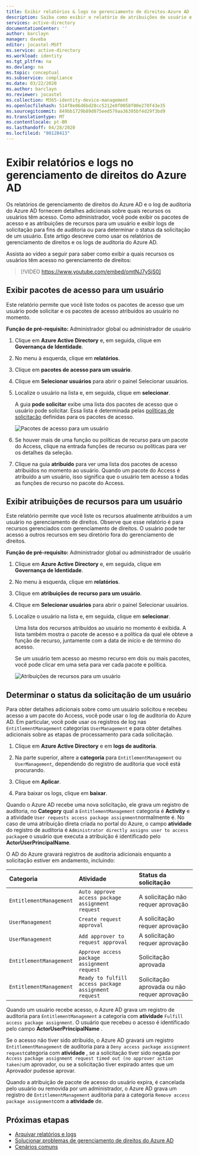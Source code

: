 ```yaml
---
title: Exibir relatórios & logs no gerenciamento de direitos-Azure AD
description: Saiba como exibir o relatório de atribuições de usuário e os logs de auditoria em Azure Active Directory gerenciamento de direitos.
services: active-directory
documentationCenter: ''
author: barclayn
manager: daveba
editor: jocastel-MSFT
ms.service: active-directory
ms.workload: identity
ms.tgt_pltfrm: na
ms.devlang: na
ms.topic: conceptual
ms.subservice: compliance
ms.date: 03/22/2020
ms.author: barclayn
ms.reviewer: jocastel
ms.collection: M365-identity-device-management
ms.openlocfilehash: 514f8e86d6bd28cc5212e0f0058f00e270f43e35
ms.sourcegitcommit: 849bb1729b89d075eed579aa36395bf4d29f3bd9
ms.translationtype: MT
ms.contentlocale: pt-BR
ms.lasthandoff: 04/28/2020
ms.locfileid: "80128413"
---
```

# <a name="view-reports-and-logs-in-azure-ad-entitlement-management"></a>Exibir relatórios e logs no gerenciamento de direitos do Azure AD

Os relatórios de gerenciamento de direitos do Azure AD e o log de auditoria do Azure AD fornecem detalhes adicionais sobre quais recursos os usuários têm acesso. Como administrador, você pode exibir os pacotes de acesso e as atribuições de recursos para um usuário e exibir logs de solicitação para fins de auditoria ou para determinar o status da solicitação de um usuário. Este artigo descreve como usar os relatórios de gerenciamento de direitos e os logs de auditoria do Azure AD.

Assista ao vídeo a seguir para saber como exibir a quais recursos os usuários têm acesso no gerenciamento de direitos:

>[!VIDEO https://www.youtube.com/embed/omtNJ7ySjS0]

## <a name="view-access-packages-for-a-user"></a>Exibir pacotes de acesso para um usuário

Este relatório permite que você liste todos os pacotes de acesso que um usuário pode solicitar e os pacotes de acesso atribuídos ao usuário no momento.

**Função de pré-requisito:** Administrador global ou administrador de usuário

1. Clique em **Azure Active Directory** e, em seguida, clique em **Governança de Identidade**.

1. No menu à esquerda, clique em **relatórios**.

1. Clique em **pacotes de acesso para um usuário**.

1. Clique em **Selecionar usuários** para abrir o painel Selecionar usuários.

1. Localize o usuário na lista e, em seguida, clique em **selecionar**.

    A guia **pode solicitar** exibe uma lista dos pacotes de acesso que o usuário pode solicitar. Essa lista é determinada pelas [políticas de solicitação](entitlement-management-access-package-request-policy.md#for-users-in-your-directory) definidas para os pacotes de acesso. 

    ![Pacotes de acesso para um usuário](./media/entitlement-management-reports/access-packages-report.png)

1. Se houver mais de uma função ou políticas de recurso para um pacote do Access, clique na entrada funções de recurso ou políticas para ver os detalhes da seleção.

1. Clique na guia **atribuído** para ver uma lista dos pacotes de acesso atribuídos no momento ao usuário. Quando um pacote do Access é atribuído a um usuário, isso significa que o usuário tem acesso a todas as funções de recurso no pacote do Access.

## <a name="view-resource-assignments-for-a-user"></a>Exibir atribuições de recursos para um usuário

Este relatório permite que você liste os recursos atualmente atribuídos a um usuário no gerenciamento de direitos. Observe que esse relatório é para recursos gerenciados com gerenciamento de direitos. O usuário pode ter acesso a outros recursos em seu diretório fora do gerenciamento de direitos.

**Função de pré-requisito:** Administrador global ou administrador de usuário

1. Clique em **Azure Active Directory** e, em seguida, clique em **Governança de Identidade**.

1. No menu à esquerda, clique em **relatórios**.

1. Clique em **atribuições de recurso para um usuário**.

1. Clique em **Selecionar usuários** para abrir o painel Selecionar usuários.

1. Localize o usuário na lista e, em seguida, clique em **selecionar**.

    Uma lista dos recursos atribuídos ao usuário no momento é exibida. A lista também mostra o pacote de acesso e a política da qual ele obteve a função de recurso, juntamente com a data de início e de término do acesso.
    
    Se um usuário tem acesso ao mesmo recurso em dois ou mais pacotes, você pode clicar em uma seta para ver cada pacote e política.

    ![Atribuições de recursos para um usuário](./media/entitlement-management-reports/resource-assignments-report.png)

## <a name="determine-the-status-of-a-users-request"></a>Determinar o status da solicitação de um usuário

Para obter detalhes adicionais sobre como um usuário solicitou e recebeu acesso a um pacote do Access, você pode usar o log de auditoria do Azure AD. Em particular, você pode usar os registros de log nas `EntitlementManagement` categorias `UserManagement` e para obter detalhes adicionais sobre as etapas de processamento para cada solicitação.  

1. Clique em **Azure Active Directory** e em **logs de auditoria**.

1. Na parte superior, altere a **categoria** para `EntitlementManagement` ou `UserManagement`, dependendo do registro de auditoria que você está procurando.  

1. Clique em **Aplicar**.

1. Para baixar os logs, clique em **baixar**.

Quando o Azure AD recebe uma nova solicitação, ele grava um registro de auditoria, no **Category** qual a `EntitlementManagement` categoria é **Activity** e a atividade `User requests access package assignment`normalmente é.  No caso de uma atribuição direta criada no portal do Azure, o campo **atividade** do registro de auditoria é `Administrator directly assigns user to access package`e o usuário que executa a atribuição é identificado pelo **ActorUserPrincipalName**.

O AD do Azure gravará registros de auditoria adicionais enquanto a solicitação estiver em andamento, incluindo:

| Categoria | Atividade | Status da solicitação |
| :---- | :------------ | :------------ |
| `EntitlementManagement` | `Auto approve access package assignment request` | A solicitação não requer aprovação |
| `UserManagement` | `Create request approval` | A solicitação requer aprovação |
| `UserManagement` | `Add approver to request approval` | A solicitação requer aprovação |
| `EntitlementManagement` | `Approve access package assignment request` | Solicitação aprovada |
| `EntitlementManagement` | `Ready to fulfill access package assignment request` |Solicitação aprovada ou não requer aprovação |

Quando um usuário recebe acesso, o Azure AD grava um registro de auditoria para `EntitlementManagement` a categoria com **atividade** `Fulfill access package assignment`.  O usuário que recebeu o acesso é identificado pelo campo **ActorUserPrincipalName** .

Se o acesso não tiver sido atribuído, o Azure AD gravará um registro `EntitlementManagement` de auditoria para a `Deny access package assignment request`categoria com **atividade** , se a solicitação tiver sido negada por `Access package assignment request timed out (no approver action taken)`um aprovador, ou se a solicitação tiver expirado antes que um Aprovador pudesse aprovar.

Quando a atribuição de pacote de acesso do usuário expira, é cancelada pelo usuário ou removida por um administrador, o Azure AD grava um registro de `EntitlementManagement` auditoria para a categoria `Remove access package assignment`com a **atividade** de.

## <a name="next-steps"></a>Próximas etapas

- [Arquivar relatórios e logs](entitlement-management-logs-and-reporting.md)
- [Solucionar problemas de gerenciamento de direitos do Azure AD](entitlement-management-troubleshoot.md)
- [Cenários comuns](entitlement-management-scenarios.md)
